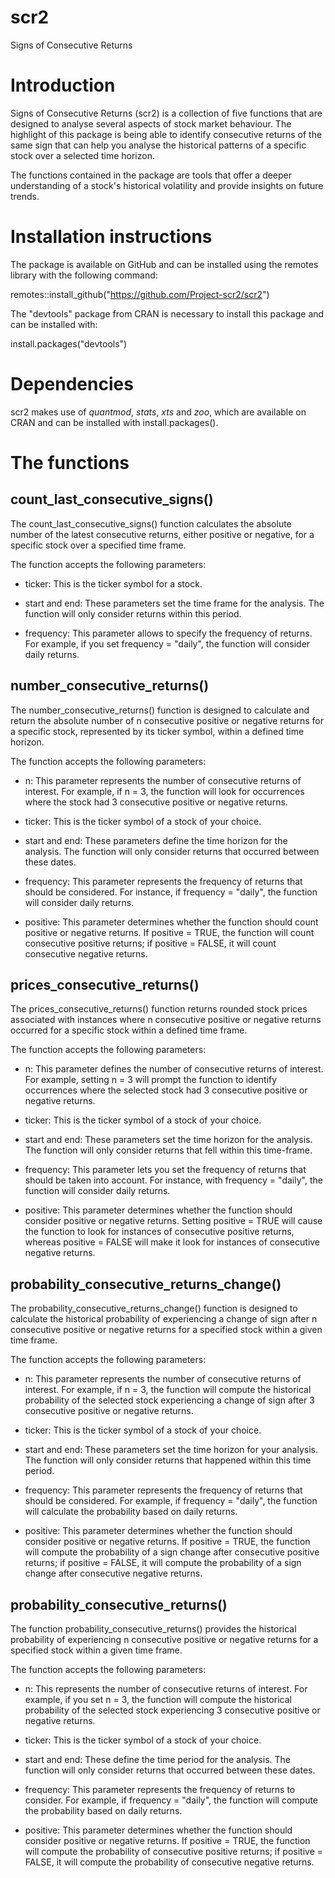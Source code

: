 # scr2
Signs of Consecutive Returns

# Introduction

Signs of Consecutive Returns (scr2) is a collection of five functions that are designed to analyse several aspects of stock market behaviour.
The highlight of this package is being able to identify consecutive returns of the same sign that can help you analyse the historical patterns of a specific stock over a selected time horizon. 

The functions contained in the package are tools that offer a deeper understanding of a stock's historical volatility and provide insights on future trends.


# Installation instructions

The package is available on GitHub and can be installed using the remotes library with the following command:

remotes::install_github("https://github.com/Project-scr2/scr2")

The "devtools" package from CRAN is necessary to install this package and can be installed with:

install.packages("devtools")

# Dependencies

scr2 makes use of $quantmod$, $stats$, $xts$ and $zoo$, which are available on CRAN and can be installed with
install.packages().

# The functions

## count_last_consecutive_signs()

The count_last_consecutive_signs() function calculates the absolute number of the latest consecutive returns, either positive or negative, for a specific stock over a specified time frame.

The function accepts the following parameters:

- ticker: This is the ticker symbol for a stock.

- start and end: These parameters set the time frame for the analysis. The function will only consider returns within this period.

- frequency: This parameter allows to specify the frequency of returns. For example, if you set frequency = "daily", the function will consider daily returns.

## number_consecutive_returns()

The number_consecutive_returns() function is designed to calculate and return the absolute number of n consecutive positive or negative returns for a specific stock, represented by its ticker symbol, within a defined time horizon.

The function accepts the following parameters:

- n: This parameter represents the number of consecutive returns of interest. For example, if n = 3, the function will look for occurrences where the stock had 3 consecutive positive or negative returns.

- ticker: This is the ticker symbol of a stock of your choice.

- start and end: These parameters define the time horizon for the analysis. The function will only consider returns that occurred between these dates.

- frequency: This parameter represents the frequency of returns that should be considered. For instance, if frequency = "daily", the function will consider daily returns.

- positive: This parameter determines whether the function should count positive or negative returns. If positive = TRUE, the function will count consecutive positive returns; if positive = FALSE, it will count consecutive negative returns.

## prices_consecutive_returns()

The prices_consecutive_returns() function returns rounded stock prices associated with instances where n consecutive positive or negative returns occurred for a specific stock within a defined time frame.

The function accepts the following parameters:

- n: This parameter defines the number of consecutive returns of interest. For example, setting n = 3 will prompt the function to identify occurrences where the selected stock had 3 consecutive positive or negative returns.

- ticker: This is the ticker symbol of a stock of your choice.

- start and end: These parameters set the time horizon for the analysis. The function will only consider returns that fell within this time-frame.

- frequency: This parameter lets you set the frequency of returns that should be taken into account. For instance, with frequency = "daily", the function will consider daily returns.

- positive: This parameter determines whether the function should consider positive or negative returns. Setting positive = TRUE will cause the function to look for instances of consecutive positive returns, whereas positive = FALSE will make it look for instances of consecutive negative returns.

## probability_consecutive_returns_change()

The probability_consecutive_returns_change() function is designed to calculate the historical probability of experiencing a change of sign after n consecutive positive or negative returns for a specified stock within a given time frame.

The function accepts the following parameters:

- n: This parameter represents the number of consecutive returns of interest. For example, if n = 3, the function will compute the historical probability of the selected stock experiencing a change of sign after 3 consecutive positive or negative returns.

- ticker: This is the ticker symbol of a stock of your choice.

- start and end: These parameters set the time horizon for your analysis. The function will only consider returns that happened within this time period.

- frequency: This parameter represents the frequency of returns that should be considered. For example, if frequency = "daily", the function will calculate the probability based on daily returns.

- positive: This parameter determines whether the function should consider positive or negative returns. If positive = TRUE, the function will compute the probability of a sign change after consecutive positive returns; if positive = FALSE, it will compute the probability of a sign change after consecutive negative returns.

## probability_consecutive_returns()

The function probability_consecutive_returns() provides the historical probability of experiencing n consecutive positive or negative returns for a specified stock within a given time frame.

The function accepts the following parameters:

- n: This represents the number of consecutive returns of interest. For example, if you set n = 3, the function will compute the historical probability of the selected stock experiencing 3 consecutive positive or negative returns.

- ticker: This is the ticker symbol of a stock of your choice.

- start and end: These define the time period for the analysis. The function will only consider returns that occurred between these dates.

- frequency: This parameter represents the frequency of returns to consider. For example, if frequency = "daily", the function will compute the probability based on daily returns.

- positive: This parameter determines whether the function should consider positive or negative returns. If positive = TRUE, the function will compute the probability of consecutive positive returns; if positive = FALSE, it will compute the probability of consecutive negative returns.


